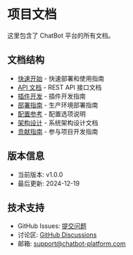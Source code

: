 # 项目文档

这里包含了 ChatBot 平台的所有文档。

## 文档结构

- [快速开始](quickstart.md) - 快速部署和使用指南
- [API 文档](api.md) - REST API 接口文档
- [插件开发](plugin-development.md) - 插件开发指南
- [部署指南](deployment.md) - 生产环境部署指南
- [配置参考](configuration.md) - 配置选项说明
- [架构设计](architecture.md) - 系统架构设计文档
- [贡献指南](../CONTRIBUTING.md) - 参与项目开发指南

## 版本信息

- 当前版本: v1.0.0
- 最后更新: 2024-12-19

## 技术支持

- GitHub Issues: [提交问题](https://github.com/your-org/chatbot-platform/issues)
- 讨论区: [GitHub Discussions](https://github.com/your-org/chatbot-platform/discussions)
- 邮箱: support@chatbot-platform.com